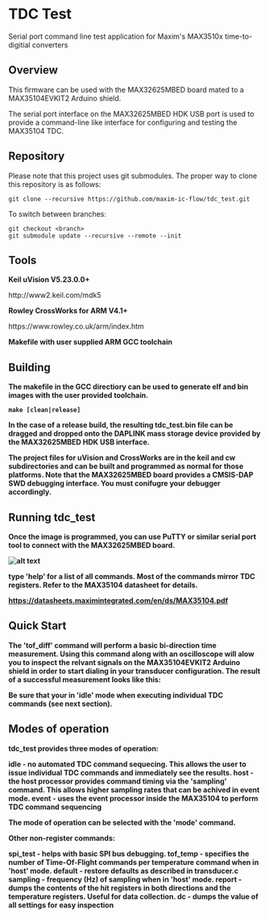 # TDC Test
Serial port command line test application for Maxim's MAX3510x time-to-digitial converters

## Overview

This firmware can be used with the MAX32625MBED board mated to a MAX35104EVKIT2 Arduino shield.

The serial port interface on the MAX32625MBED HDK USB port is used to provide a command-line like
interface for configuring and testing the MAX35104 TDC.

## Repository

Please note that this project uses git submodules.  The proper way to clone this repository is as follows:

```
git clone --recursive https://github.com/maxim-ic-flow/tdc_test.git
```
To switch between branches:

```
git checkout <branch>
git submodule update --recursive --remote --init
```

## Tools

<b>Keil uVision V5.23.0.0+</b>
<p>http://www2.keil.com/mdk5

<b>Rowley CrossWorks for ARM V4.1+</b>
<p>https://www.rowley.co.uk/arm/index.htm

<b>Makefile with user supplied ARM GCC toolchain 

## Building

The makefile in the GCC directiory can be used to generate elf and bin images with the user provided toolchain.

```
make [clean|release]
```

In the case of a release build, the resulting tdc_test.bin file can be dragged and dropped onto the DAPLINK mass
storage device provided by the MAX32625MBED HDK USB interface.

The project files for uVision and CrossWorks are in the keil and cw subdirectories and can be built and programmed
as normal for those platforms.  Note that the MAX32625MBED board provides a CMSIS-DAP SWD debugging interface.
You must conifugre your debugger accordingly.

## Running tdc_test

Once the image is programmed, you can use PuTTY or similar serial port tool to connect with the MAX32625MBED board.

![alt text](https://github.com/maxim-ic-flow/tdc_test/blob/master/docs/readme_images/putty.jpg "Serial port command line interface via PuTTY")

type 'help' for a list of all commands.  Most of the commands mirror TDC registers.  Refer to the MAX35104 datasheet for details.

https://datasheets.maximintegrated.com/en/ds/MAX35104.pdf

## Quick Start

The 'tof_diff' command will perform a basic bi-direction time measurement.  Using this command along with an oscilloscope will alow you to inspect
the relvant signals on the MAX35104EVKIT2 Arduino shield in order to start dialing in your transducer configuration.  The result of a successful
measurement looks like this:


Be sure that your in 'idle' mode when executing individual TDC commands (see next section).

## Modes of operation

tdc_test provides three modes of operation:

idle - no automated TDC command sequecing.  This allows the user to issue individual TDC commands and immediately see the results.
host - the host processor provides command timing via the 'sampling' command.  This allows higher sampling rates that can be achived in event mode.
event - uses the event processor inside the MAX35104 to perform TDC command sequencing

The mode of operation can be selected with the 'mode' command.

Other non-register commands:

spi_test - helps with basic SPI bus debugging.
tof_temp - specifies the number of Time-Of-Flight commands per temperature command when in 'host' mode.
default -  restore defaults as described in transducer.c
sampling - frequency (Hz) of sampling when in 'host' mode.
report - dumps the contents of the hit registers in both directions and the temperature registers.  Useful for data collection.
dc - dumps the value of all settings for easy inspection



